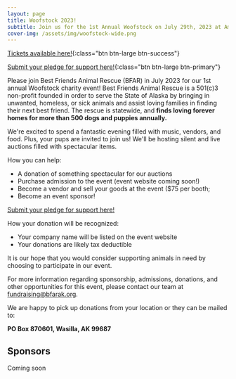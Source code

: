```yaml
---
layout: page
title: Woofstock 2023!
subtitle: Join us for the 1st Annual Woofstock on July 29th, 2023 at American Legion Post 28
cover-img: /assets/img/woofstock-wide.png
---
```


[Tickets available here!](https://www.eventbrite.com/e/634895679067){:class="btn btn-large btn-success"}


[Submit your pledge for support here!](https://docs.google.com/forms/d/e/1FAIpQLSfwj33cV6w1f-XBR3i6OQdRLCDS6CDyaYEm3mtShNgieDOQbg/viewform){:class="btn btn-large btn-primary"}

Please join Best Friends Animal Rescue (BFAR) in July 2023 for our 1st annual Woofstock
charity event! Best Friends Animal Rescue is a 501(c)3 non-profit founded in order to serve
the State of Alaska by bringing in unwanted, homeless, or sick animals and assist loving
families in finding their next best friend. The rescue is statewide, and **finds loving forever
homes for more than 500 dogs and puppies annually.**

We're excited to spend a fantastic evening filled with music, vendors, and food. Plus, your
pups are invited to join us! We'll be hosting silent and live auctions filled with spectacular
items.

How you can help:
* A donation of something spectacular for our auctions
* Purchase admission to the event (event website coming soon!)
* Become a vendor and sell your goods at the event ($75 per booth;
* Become an event sponsor!

[Submit your pledge for support here!](https://docs.google.com/forms/d/e/1FAIpQLSfwj33cV6w1f-XBR3i6OQdRLCDS6CDyaYEm3mtShNgieDOQbg/viewform)

How your donation will be recognized:
* Your company name will be listed on the event website
* Your donations are likely tax deductible

It is our hope that you would consider supporting animals in need by choosing to
participate in our event.

For more information regarding sponsorship, admissions, donations, and other
opportunities for this event, please contact our team at [fundraising@bfarak.org](mailto:fundraising@bfarak.org).

We are happy to pick up donations from your location or they can
be mailed to:

**PO Box 870601, Wasilla, AK 99687**

## Sponsors

Coming soon
